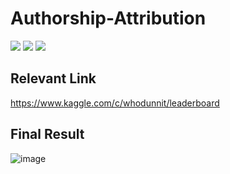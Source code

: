 # Authorship-Attribution
![](https://img.shields.io/badge/Feature_Extraction-Tfidf-green.svg)
![](https://img.shields.io/badge/Model-LinearSVC-blue.svg)
![](https://img.shields.io/badge/Language-python-orange.svg)

## Relevant Link ##
https://www.kaggle.com/c/whodunnit/leaderboard

## Final Result ##
![image](https://github.com/alanwangwyz/Authorship-Attribution/blob/master/image/Leaderboard.jpg)
